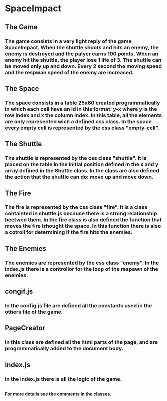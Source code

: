 # SpaceImpact

## The Game
### The game consists in a very light reply of the game SpaceImpact. When the shuttle shoots and hits an enemy, the enemy is destroyed and the palyer earns 100 points. When an enemy hit the shuttle, the player lose 1 life of 3. The shuttle can be moved only up and down. Every 2 second the moving speed and the respwan speed of the enemy are increased.

## The Space
### The space consists in a table 25x60 created programmatically in which each cell have an id in this format: y-x where y is the row index and x the column index. In this table, all the elements are only represented wich a defined css class. In the space every empty cell is represented by the css class "empty-cell". 

## The Shuttle
### The shuttle is represented by the css class "shuttle". It is placed on the table in the initial position defined in the x and y array defined in the Shuttle class. In the class are also defined the action that the shuttle can do: move up and move down.

## The Fire
### The fire is represented by the css class "fire". It is a class containted in shuttle.js because there is a strong relationship beetwen them. In the fire class is also defined the function that moves the fire trhought the space. In this function there is also a cotroll for determining if the fire hits the enemies.

## The Enemies
### The enemies are represented by the css class "enemy". In the index.js there is a controllor for the loop of the respawn of the enemies.

## congif.js
### In the config.js file are defined all the constants used in the others file of the game.

## PageCreator
### In this class are defined all the html parts of the page, and are programmatically added to the document body.

## index.js
### In the index.js there is all the logic of the game.

## 
## 
#### For more details see the comments in the classes.

